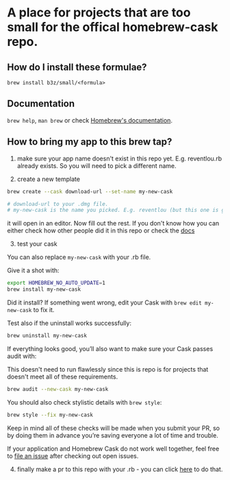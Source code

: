 # A place for projects that are too small for the offical homebrew-cask repo.

## How do I install these formulae?
`brew install b3z/small/<formula>`

## Documentation
`brew help`, `man brew` or check [Homebrew's documentation](https://docs.brew.sh).

## How to bring my app to this brew tap?

1. make sure your app name doesn't exist in this repo yet.
E.g. reventlou.rb already exists. So you will need to pick a different name.

2. create a new template
```sh
brew create --cask download-url --set-name my-new-cask

# download-url to your .dmg file.
# my-new-cask is the name you picked. E.g. reventlou (but this one is gone already :) )
```

it will open in an editor. Now fill out the rest. If you don't know how you can either check how other people did it in this repo or check the [docs](https://github.com/Homebrew/homebrew-cask/blob/master/doc/development/adding_a_cask.md)

3. test your cask

You can also replace `my-new-cask` with your .rb file.

Give it a shot with:

```bash
export HOMEBREW_NO_AUTO_UPDATE=1
brew install my-new-cask
```

Did it install? If something went wrong, edit your Cask with `brew edit my-new-cask` to fix it.

Test also if the uninstall works successfully:

```bash
brew uninstall my-new-cask
```

If everything looks good, you’ll also want to make sure your Cask passes audit with:

This doesn't need to run flawlessly since this is repo is for projects that doesn't meet all of these requirements.

```bash
brew audit --new-cask my-new-cask
```

You should also check stylistic details with `brew style`:

```bash
brew style --fix my-new-cask
```

Keep in mind all of these checks will be made when you submit your PR, so by doing them in advance you’re saving everyone a lot of time and trouble.

If your application and Homebrew Cask do not work well together, feel free to [file an issue](https://github.com/Homebrew/homebrew-cask#reporting-bugs) after checking out open issues.

4. finally make a pr to this repo with your .rb - you can click [here](https://github.com/b3z/homebrew-small/pulls) to do that.
